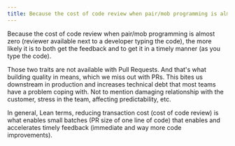```yaml
---
title: Because the cost of code review when pair/mob programming is almost zero
---
```

Because the cost of code review when pair/mob programming is almost zero (reviewer available next to a developer typing the code), the more likely it is to both get the feedback and to get it in a timely manner (as you type the code).

Those two traits are not available with Pull Requests. And that's what building quality in means, which we miss out with PRs. This bites us downstream in production and increases technical debt that most teams have a problem coping with. Not to mention damaging relationship with the customer, stress in the team, affecting predictability, etc.

In general, Lean terms, reducing transaction cost (cost of code review) is what enables small batches (PR size of one line of code) that enables and accelerates timely feedback (immediate and way more code improvements).

